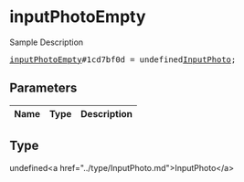 # inputPhotoEmpty

Sample Description

<pre>
<a href="../constructor/inputPhotoEmpty.md">inputPhotoEmpty</a>#1cd7bf0d = undefined<a href="../type/InputPhoto.md">InputPhoto</a>;
</pre>

## Parameters

| Name | Type | Description |
|------|:----:|-------------|

## Type

undefined&lt;a href=&#34;../type/InputPhoto.md&#34;&gt;InputPhoto&lt;/a&gt;
